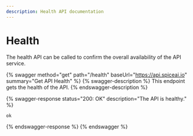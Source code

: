 ```yaml
---
description: Health API documentation
---
```


# Health

The health API can be called to confirm the overall availability of the API service.

{% swagger method="get" path="/health" baseUrl="https://api.spiceai.io" summary="Get API Health" %}
{% swagger-description %}
This endpoint gets the health of the API.
{% endswagger-description %}

{% swagger-response status="200: OK" description="The API is healthy." %}
```javascript
ok

```
{% endswagger-response %}
{% endswagger %}

